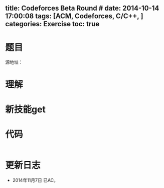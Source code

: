 title: Codeforces Beta Round #
date: 2014-10-14 17:00:08
tags: [ACM, Codeforces, C/C++, ]
categories: Exercise
toc: true
---
# 题目	
源地址：

# 理解


<!-- more -->

# 新技能get

# 代码
```
```

# 更新日志
- 2014年11月7日 已AC。